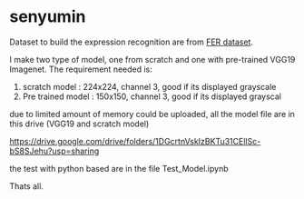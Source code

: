 # senyumin
Dataset to build the expression recognition are from [FER dataset](https://www.kaggle.com/deadskull7/fer2013).

I make two type of model, one from scratch and one with pre-trained VGG19 Imagenet.
The requirement needed is:
1. scratch model : 224x224, channel 3, good if its displayed grayscale
2. Pre trained model : 150x150, channel 3, good if its displayed grayscal

due to limited amount of memory could be uploaded,
all the model file are in this drive (VGG19 and scratch model)

https://drive.google.com/drive/folders/1DGcrtnVskIzBKTu31CEllSc-bS8SJehu?usp=sharing

the test with python based are in the file Test_Model.ipynb

Thats all.
